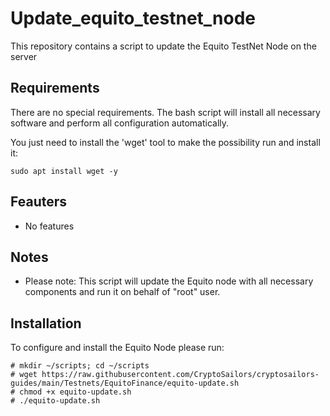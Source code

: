 # Update_equito_testnet_node
This repository contains a script to update the Equito TestNet Node on the server

## Requirements
There are no special requirements. The bash script will install all necessary software and perform all configuration automatically.

You just need to install the 'wget' tool to make the possibility run and install it:
```
sudo apt install wget -y
```

## Feauters
- No features

## Notes
- Please note: This script will update the Equito node with all necessary components and run it on behalf of "root" user.
 
## Installation
To configure and install the Equito Node please run:
```
# mkdir ~/scripts; cd ~/scripts
# wget https://raw.githubusercontent.com/CryptoSailors/cryptosailors-guides/main/Testnets/EquitoFinance/equito-update.sh
# chmod +x equito-update.sh
# ./equito-update.sh
```
